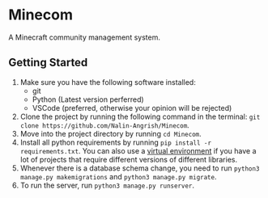 # Minecom
A Minecraft community management system.

## Getting Started
1. Make sure you have the following software installed:
    - git
    - Python (Latest version perferred)
    - VSCode (preferred, otherwise your opinion will be rejected)
2. Clone the project by running the following command in the terminal: `git clone https://github.com/Nalin-Angrish/Minecom`.
3. Move into the project directory by running `cd Minecom`.
4. Install all python requirements by running `pip install -r requirements.txt`. You can also use a [virtual environment](https://docs.python.org/3/library/venv.html) if you have a lot of projects that require different versions of different libraries.
5. Whenever there is a database schema change, you need to run `python3 manage.py makemigrations` and `python3 manage.py migrate`.
6. To run the server, run `python3 manage.py runserver`.